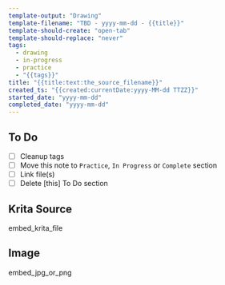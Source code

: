 ```yaml
---
template-output: "Drawing"
template-filename: "TBD - yyyy-mm-dd - {{title}}"
template-should-create: "open-tab"
template-should-replace: "never"
tags: 
  - drawing
  - in-progress
  - practice
  - "{{tags}}"
title: "{{title:text:the_source_filename}}"
created_ts: "{{created:currentDate:yyyy-MM-dd TTZZ}}"
started_date: "yyyy-mm-dd"
completed_date: "yyyy-mm-dd"
---
```

## To Do 
- [ ] Cleanup tags
- [ ] Move this note to `Practice`, `In Progress` or `Complete` section
- [ ] Link file(s)
- [ ] Delete [this] To Do section

## Krita Source
embed_krita_file

## Image
embed_jpg_or_png